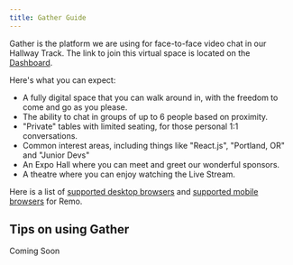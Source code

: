 ```yaml
---
title: Gather Guide
---
```

Gather is the platform we are using for face-to-face video chat in our Hallway Track. The link to join this virtual space is located on the [Dashboard](/home/dashboard).

Here's what you can expect:

- A fully digital space that you can walk around in, with the freedom to come and go as you please.
- The ability to chat in groups of up to 6 people based on proximity.
- "Private" tables with limited seating, for those personal 1:1 conversations.
- Common interest areas, including things like "React.js", "Portland, OR" and "Junior Devs"
- An Expo Hall where you can meet and greet our wonderful sponsors.
- A theatre where you can enjoy watching the Live Stream.

Here is a list of [supported desktop browsers](https://help.remo.co/support/solutions/articles/63000241111-checklist-before-attending-a-remo-event) and [supported mobile browsers](https://help.remo.co/support/solutions/articles/63000250999-what-mobile-devices-and-browsers-are-supported-on-remo-conference-) for Remo.

## Tips on using Gather

Coming Soon